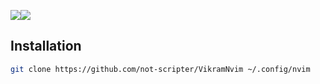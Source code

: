 ![](https://github.com/not-scripter/VikramNvim/assets/106903627/6aebf3e2-0238-4bb5-93c3-c677f8782388)![](https://github.com/not-scripter/VikramNvim/assets/106903627/b6910ab0-7bcc-447b-8bf0-28a486c7e67d)

## Installation

```bash
git clone https://github.com/not-scripter/VikramNvim ~/.config/nvim
```
